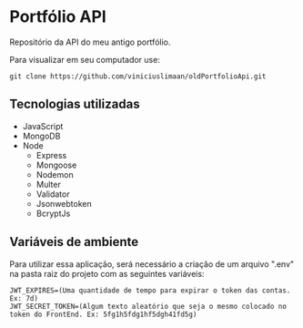 # Portfólio API
Repositório da API do meu antigo portfólio.

Para visualizar em seu computador use: 

```
git clone https://github.com/viniciuslimaan/oldPortfolioApi.git
```

## Tecnologias utilizadas
* JavaScript
* MongoDB
* Node
    * Express
    * Mongoose
    * Nodemon
    * Multer
    * Validator
    * Jsonwebtoken
    * BcryptJs

## Variáveis de ambiente
Para utilizar essa aplicação, será necessário a criação de um arquivo ".env" na pasta raiz do projeto com as seguintes variáveis: 

```
JWT_EXPIRES=(Uma quantidade de tempo para expirar o token das contas. Ex: 7d)
JWT_SECRET_TOKEN=(Algum texto aleatório que seja o mesmo colocado no token do FrontEnd. Ex: 5fg1h5fdg1hf5dgh41fd5g)
```
